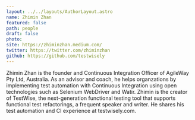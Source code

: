 ```yaml
---
layout: ../../layouts/AuthorLayout.astro
name: Zhimin Zhan
featured: false
path: people
draft: false
photo: 
site: https://zhiminzhan.medium.com/
twitter: https://twitter.com/zhiminzhan
github: https://github.com/testwisely
---
```


Zhimin Zhan is the founder and Continuous Integration Officer of AgileWay Pty Ltd, Australia. As an advisor and coach, he helps organzations by implementing test automation with Continuous Integration using open technologies such as Selenium WebDriver and Watir. Zhimin is the creator of TestWise, the next-generation functional testing tool that supports functional test refactorings, a frequent speaker and writer. He shares his test automation and CI experience at testwisely.com.